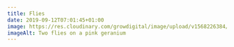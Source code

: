 ```yaml
---
title: Flies
date: 2019-09-12T07:01:45+01:00
image: https://res.cloudinary.com/growdigital/image/upload/v1568226384/flies-EF9FB5F4.jpg
imageAlt: Two flies on a pink geranium
---
```


